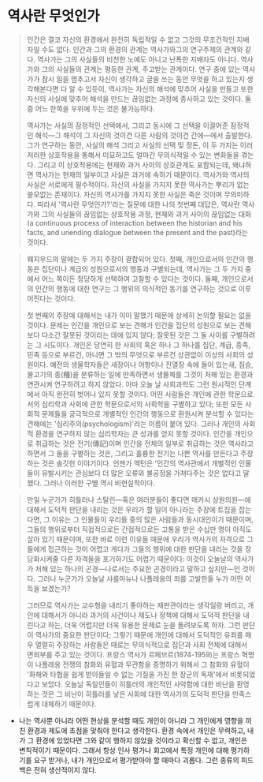 # 역사란 무엇인가

> 인간은 결코 자신의 환경에서 완전히 독립적일 수 없고 그것의 무조건적인 지배자일 수도 없다. 인간과 그의 환경의 관계는 역사가와그의 연구주제의 관계와 같다. 역사가는 그의 사실들의 비천한 노예도 아니고 난폭한 지배자도 아니다. 역사가와 그의 사실들의 관계는 평등한 관계, 주고받는 관계이다. 연구 중에 있는 역사가가 잠시 일을 멈추고서 자신이 생각하고 글을 쓰는 동안 무엇을 하고 있는지 생각해본다면 다 알 수 있듯이, 역사가는 자신의 해석에 맞추어 사실을 만들고 또한 자신의 사실에 맞추어 해석을 만드는 끊임없는 과정에 종사하고 있는 것이다. 둘 중 어느 한쪽을 우위에 두는 것은 불가능하다.
>
> 역사가는 사실의 잠정적인 선택에서, 그리고 동시에 그 선택을 이끌어준 잠정적인 해석―그 해석이 그 자신의 것이건 다른 사람의 것이건 간에―에서 출발한다. 그가 연구하는 동안, 사실의 해석 그리고 사실의 선택 및 정돈, 이 두 가지는 이러저러한 상호작용을 통해서 미묘하고도 얼마간 무의식적일 수 있는 변화들을 겪는다. 그리고 이 상호작용에는 현재와 과거 사이의 상호관계도 포함되는데, 왜냐하면 역사가는 현재의 일부이고 사실은 과거에 속하기 때문이다. 역사가와 역사의 사실은 서로에게 필수적이다. 자신의 사실을 가지지 못한 역사가는 뿌리가 없는 쓸모없는 존재이다. 자신의 역사가를 가지지 못한 사실은 죽은 것이며 무의미하다. 따라서 '역사란 무엇인가?'라는 질문에 대한 나의 첫번째 대답은, 역사란 역사가와 그의 사실들의 끊임없는 상호작용 과정, 현재와 과거 사이의 끊임없는 대화(a continuous process of interaction between the historian and his facts, and unending dialogue between the present and the past)라는 것이다.

> 웨지우드의 말에는 두 가지 주장이 결합되어 있다. 첫째, 개인으로서의 인간의 행동은 집단이나 계급의 성원으로서의 행동과 구별되는데, 역사가는 그 두 가지 중에서 어느 쪽이든 정당하게 선택하여 고찰할 수 있다는 것이다. 둘째, 개인으로서의 인간의 행동에 대한 연구는 그 행위의 의식적인 동기를 연구하는 것으로 이루어진다는 것이다.
>
> 첫 번째의 주장에 대해서는 내가 이미 말했기 때문에 상세히 논의할 필요는 없을 것이다. 문제는 인간을 개인으로 보는 견해가 인간을 집단의 성원으로 보는 견해보다 다소간 잘못된 것이라는 데에 있지 않다; 잘못된 것은 그 둘 사이를 구별하려는 그 시도이다. 개인은 당연히 한 사회의 혹은 하나 그 하나를 집단, 계급, 종족, 민족 등으로 부르건, 아니면 그 밖의 무엇으로 부르건 상관없이 이상의 사회의 성원이다. 예전의 생물학자들은 새장이나 어항이나 진열장 속에 들어 있는새, 짐승, 물고기의 종(種)을 분류하는 일에 만족하면서 생물체를 그것이 처해 있는 환경과 연관시켜 연구하려고 하지 않았다. 아마 오늘 날 사회과학도 그런 원시적인 단계에서 아직 완전히 벗어나 있지 못할 것이다. 어떤 사람들은 개인에 관한 학문으로서의 심리학과 사회에 관한 학문으로서의 사회학을 구별하고 있다; 또한 모든 사회적 문제들을 궁극적으로 개별적인 인간의 행동으로 환원시켜 분석할 수 있다는 견해에는 '심리주의(psychologism)'라는 이름이 붙어 있다. 그러나 개인의 사회적 환경을 연구하지 않는 심리학자는 큰 성과를 얻지 못할 것이다. 인간을 개인으로 취급하는 것은 전기(傳記)이며 인간을 전체의 일부로 취급하는 것은 역사라고 하면서 그 둘을 구별하는 것은, 그리고 훌륭한 전기는 나쁜 역사를 만든다고 주장하는 것은 솔깃한 이야기이다. 언젠가 액턴은 '인간의 역사관에서 개별적인 인물들이 유발시키는 관심보다 더 많은 오류와 불공정을 가져다주는 것은 없다고 말했다. 그러나 이러한 구별 역시 비현실적이다.

> 만일 누군가가 히틀러나 스탈린―혹은 여러분들이 좋다면 매카시 상원의원―에 대해서 도덕적 판단을 내리는 것은 우리가 할 일이 아니라는 주장에 트집을 잡는다면, 그 이유는 그 인물들이 우리들 중의 많은 사람들과 동시대인이기 때문이며, 그들의 행위로부터 직접적으로든 간접적으로든 고통을 받은 수십만 명이 아직도 살아 있기 때문이며, 또한 바로 이런 이유들 때문에 우리가 역사가의 자격으로 그들에게 접근하는 것이 어렵고 게다가 그들의 행위에 대한 판단을 내리는 것을 정당화시켜줄 다른 자격들을 포기하기도 어렵기 때문이다: 이것이 오늘날의 역사가가 처해 있는 하나의 곤경―나로서는 주요한 곤경이라고 말하고 싶지만―인 것이다. 그러나 누군가가 오늘날 샤를마뉴나 나폴레옹의 죄를 고발한들 누가 어떤 이득을 보겠는가?
>
> 그러므로 역사가는 교수형을 내리기 좋아하는 재판관이라는 생각일랑 버리고, 개인에 대해서가 아니라 과거의 사건이나 제도나 정책에 대해서 도덕적 판단을 내린다고 하는, 더욱 어렵지만 더욱 유용한 문제로 눈을 돌려보도록 하자. 그런 판단이 역사가의 중요한 판단이다; 그렇기 때문에 개인에 대해서 도덕적인 유죄를 매우 열렬히 주장하는 사람들은 때로는 무의식적으로 집단과 사회 전체에 대해서 면죄부를 주고 있는 것이다. 프랑스 역사가 르페브르(1874-1959)는 프랑스 혁명이 나폴레옹 전쟁의 참화와 유혈과 무관함을 증명하기 위해서 그 참화와 유혈이 '화해와 타협을 쉽게 받아들일 수 없는 기질을 가진 한 장군의 독재'에서 비롯되었다고 보았다. 오늘날 독일인들이 히틀러의 개인적인 사악함에 대한 비난을 환영하는 것은 그 비난이 히틀러를 낳은 사회에 대한 역사가의 도덕적 판단을 만족스럽게 대체하기 때문이다.

* 나는 역사뿐 아니라 어떤 현상을 분석할 때도 개인이 아니라 그 개인에게 영향을 끼친 환경과 제도에 초점을 맞춰야 한다고 생각한다. 환경 속에서 개인은 무력하고, 내가 그 환경에 있었다면 그와 같이 행하지 않았을 것이라고 확신할 수 없고, 개인은 변칙적이기 때문이다. 그래서 항상 인사 평가나 회고에서 특정 개인에 대해 평가하기를 요구 받거나, 내가 개인으로서 평가받아야 할 때마다 괴롭다. 그런 종류의 피드백은 전혀 생산적이지 않다.
